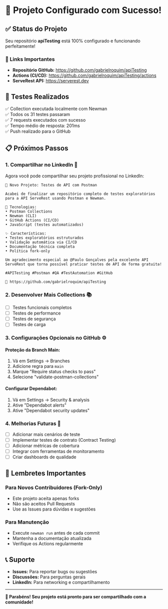 # 🎉 Projeto Configurado com Sucesso!

## ✅ Status do Projeto
Seu repositório **apiTesting** está 100% configurado e funcionando perfeitamente! 

### 🔗 Links Importantes
- **Repositório GitHub:** https://github.com/gabrielroquim/apiTesting
- **Actions (CI/CD):** https://github.com/gabrielroquim/apiTesting/actions
- **ServeRest API:** https://serverest.dev

## 🧪 Testes Realizados
✅ Collection executada localmente com Newman  
✅ Todos os 31 testes passaram  
✅ 7 requests executados com sucesso  
✅ Tempo médio de resposta: 201ms  
✅ Push realizado para o GitHub  

## 📋 Próximos Passos

### 1. Compartilhar no LinkedIn 🚀
Agora você pode compartilhar seu projeto profissional no LinkedIn:

```
🚀 Novo Projeto: Testes de API com Postman

Acabei de finalizar um repositório completo de testes exploratórios para a API ServeRest usando Postman e Newman.

🔧 Tecnologias:
• Postman Collections
• Newman (CLI)
• GitHub Actions (CI/CD)
• JavaScript (testes automatizados)

✨ Características:
• Testes exploratórios estruturados
• Validação automática via CI/CD
• Documentação técnica completa
• Política fork-only

Um agradecimento especial ao @Paulo Gonçalves pela excelente API ServeRest que torna possível praticar testes de API de forma gratuita!

#APITesting #Postman #QA #TestAutomation #GitHub

🔗 https://github.com/gabrielroquim/apiTesting
```

### 2. Desenvolver Mais Collections 📚
- [ ] Testes funcionais completos
- [ ] Testes de performance
- [ ] Testes de segurança
- [ ] Testes de carga

### 3. Configurações Opcionais no GitHub ⚙️

#### Proteção da Branch Main:
1. Vá em Settings → Branches
2. Adicione regra para `main`
3. Marque "Require status checks to pass"
4. Selecione "validate-postman-collections"

#### Configurar Dependabot:
1. Vá em Settings → Security & analysis
2. Ative "Dependabot alerts"
3. Ative "Dependabot security updates"

### 4. Melhorias Futuras 🔮
- [ ] Adicionar mais cenários de teste
- [ ] Implementar testes de contrato (Contract Testing)
- [ ] Adicionar métricas de cobertura
- [ ] Integrar com ferramentas de monitoramento
- [ ] Criar dashboards de qualidade

## 🎯 Lembretes Importantes

### Para Novos Contribuidores (Fork-Only)
- Este projeto aceita apenas forks
- Não são aceitos Pull Requests
- Use as Issues para dúvidas e sugestões

### Para Manutenção
- Execute `newman run` antes de cada commit
- Mantenha a documentação atualizada
- Verifique os Actions regularmente

## 📞 Suporte
- **Issues:** Para reportar bugs ou sugestões
- **Discussões:** Para perguntas gerais
- **LinkedIn:** Para networking e compartilhamento

---

**🎉 Parabéns! Seu projeto está pronto para ser compartilhado com a comunidade!**
